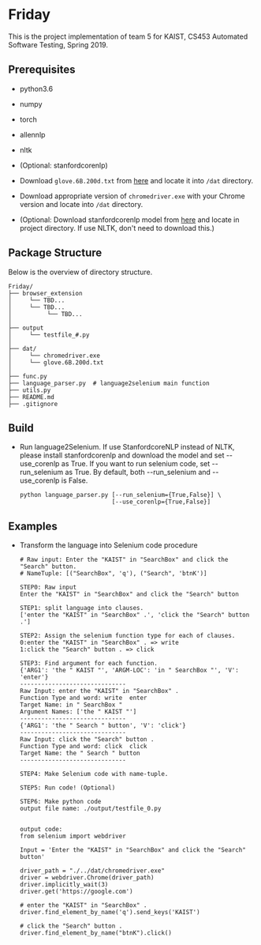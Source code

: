 # Friday

This is the project implementation of team 5 for KAIST, CS453 Automated Software Testing, Spring 2019.



## Prerequisites

- python3.6
- numpy
- torch
- allennlp
- nltk
- (Optional: stanfordcorenlp)



- Download `glove.6B.200d.txt` from [here](http://nlp.stanford.edu/data/glove.6B.zip) and locate it into `/dat` directory.

- Download appropriate version of  `chromedriver.exe` with your Chrome version and locate into `/dat` directory.

- (Optional: Download stanfordcorenlp model from [here](http://nlp.stanford.edu/software/stanford-corenlp-full-2018-10-05.zip) and locate in project directory. If use NLTK, don't need to download this.)

  

## Package Structure

Below is the overview of directory structure.

```text
Friday/
├── browser_extension
│     └── TBD...
│     └── TBD...
│          └── TBD...
│
├── output
│     └── testfile_#.py
│
├── dat/
│     └── chromedriver.exe
│     └── glove.6B.200d.txt
│
├── func.py
├── language_parser.py  # language2selenium main function
├── utils.py
├── README.md
├── .gitignore
```



## Build

- Run language2Selenium. If use StanfordcoreNLP instead of NLTK, please install stanfordcorenlp and download the model and set --use_corenlp as True. If you want to run selenium code, set --run_selenium as True. By default, both --run_selenium and --use_corenlp is False.

  ```
  python language_parser.py [--run_selenium={True,False}] \
                            [--use_corenlp={True,False}]
  ```

## Examples



- Transform the language into Selenium code procedure

  ```
  # Raw input: Enter the "KAIST" in "SearchBox" and click the "Search" button.
  # NameTuple: [("SearchBox", 'q'), ("Search", 'btnK')]
  
  STEP0: Raw input
  Enter the "KAIST" in "SearchBox" and click the "Search" button
  
  STEP1: split language into clauses.
  ['enter the "KAIST" in "SearchBox" .', 'click the "Search" button .']
  
  STEP2: Assign the selenium function type for each of clauses.
  0:enter the "KAIST" in "SearchBox" . => write
  1:click the "Search" button . => click
  
  STEP3: Find argument for each function.
  {'ARG1': 'the " KAIST "', 'ARGM-LOC': 'in " SearchBox "', 'V': 'enter'}
  ------------------------------
  Raw Input: enter the "KAIST" in "SearchBox" .
  Function Type and word: write  enter
  Target Name: in " SearchBox "
  Argument Names: ['the " KAIST "']
  ------------------------------
  {'ARG1': 'the " Search " button', 'V': 'click'}
  ------------------------------
  Raw Input: click the "Search" button .
  Function Type and word: click  click
  Target Name: the " Search " button
  ------------------------------
  
  STEP4: Make Selenium code with name-tuple.
  
  STEP5: Run code! (Optional)
  
  STEP6: Make python code
  output file name: ./output/testfile_0.py
  
  
  output code: 
  from selenium import webdriver
  
  Input = 'Enter the "KAIST" in "SearchBox" and click the "Search" button'
  
  driver_path = "./../dat/chromedriver.exe"
  driver = webdriver.Chrome(driver_path)
  driver.implicitly_wait(3)
  driver.get('https://google.com')
  
  # enter the "KAIST" in "SearchBox" .
  driver.find_element_by_name('q').send_keys('KAIST')
  
  # click the "Search" button .
  driver.find_element_by_name("btnK").click()
  ```
